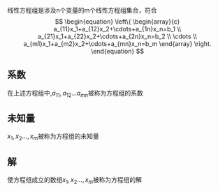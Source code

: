 线性方程组是涉及n个变量的m个线性方程组集合，符合
$$
\begin{equation}
\left\{
\begin{array}{c}
    a_{11}x_1+a_{12}x_2+\cdots+a_{1n}x_n=b_1 \\
    a_{21}x_1+a_{22}x_2+\cdots+a_{2n}x_n=b_2 \\
    \cdots \\
    a_{m1}x_1+a_{m2}x_2+\cdots+a_{mn}x_n=b_m
\end{array}
\right.
\end{equation}
$$
## 系数
在上述方程组中,$a_{11},a_{12} \dots a_{mn}$被称为方程组的系数
## 未知量
$x_1,x_2 \dots,x_m$被称为方程组的未知量
## 解
使方程组成立的数组$x_1,x_2 \dots,x_m$被称为方程组的解